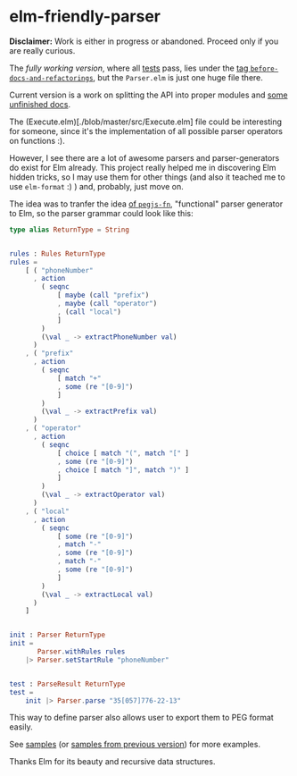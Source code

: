 # elm-friendly-parser

**Disclaimer:** Work is either in progress or abandoned. Proceed only if you are really curious.

The _fully working version_, where all [tests](./tree/master/test) pass, lies under the [tag `before-docs-and-refactorings`](./tree/before-docs-and-refactorings/), but the `Parser.elm` is just one huge file there.

Current version is a work on splitting the API into proper modules and [some unfinished docs](./blob/master/src/docs.elm.tmp).

The (Execute.elm)[./blob/master/src/Execute.elm] file could be interesting for someone, since it's the implementation of all possible parser operators on functions :).

However, I see there are a lot of awesome parsers and parser-generators do exist for Elm already. This project really helped me in discovering Elm hidden tricks, so I may use them for other things (and also it teached me to use `elm-format` :) ) and, probably, just move on.

The idea was to tranfer the idea [of `pegjs-fn`](http://shamansir.github.io/blog/articles/generating-functional-parsers/), "functional" parser generator to Elm, so the parser grammar could look like this:

```elm
type alias ReturnType = String


rules : Rules ReturnType
rules =
    [ ( "phoneNumber"
      , action
        ( seqnc
            [ maybe (call "prefix")
            , maybe (call "operator")
            , (call "local")
            ]
        )
        (\val _ -> extractPhoneNumber val)
      )
    , ( "prefix"
      , action
        ( seqnc
            [ match "+"
            , some (re "[0-9]")
            ]
        )
        (\val _ -> extractPrefix val)
      )
    , ( "operator"
      , action
        ( seqnc
            [ choice [ match "(", match "[" ]
            , some (re "[0-9]")
            , choice [ match "]", match ")" ]
            ]
        )
        (\val _ -> extractOperator val)
      )
    , ( "local"
      , action
        ( seqnc
            [ some (re "[0-9]")
            , match "-"
            , some (re "[0-9]")
            , match "-"
            , some (re "[0-9]")
            ]
        )
        (\val _ -> extractLocal val)
      )
    ]


init : Parser ReturnType
init =
       Parser.withRules rules
    |> Parser.setStartRule "phoneNumber"


test : ParseResult ReturnType
test =
    init |> Parser.parse "35[057]776-22-13"
```

This way to define parser also allows user to export them to PEG format easily.

See [samples](./tree/master/test/samples) (or [samples from previous version](./tree/before-docs-and-refactorings/test/samples)) for more examples.

Thanks Elm for its beauty and recursive data structures.
